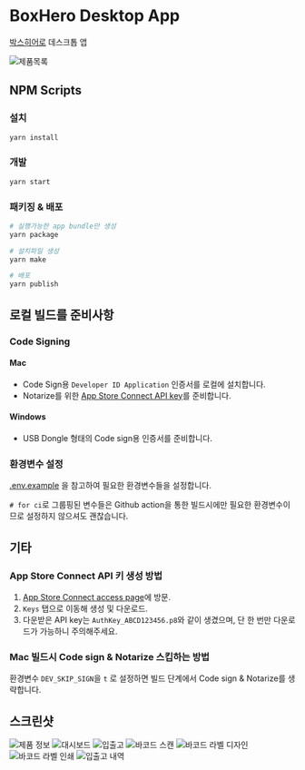 # BoxHero Desktop App

[박스히어로](https://www.boxhero-app.com) 데스크톱 앱

![제품목록](screenshots/item_list.png)

## NPM Scripts

### 설치

```sh
yarn install
```

### 개발

```sh
yarn start
```

### 패키징 & 배포

```sh
# 실행가능한 app bundle만 생성
yarn package

# 설치파일 생성
yarn make

# 배포
yarn publish
```

## 로컬 빌드를 준비사항

### Code Signing

#### Mac

- Code Sign용 `Developer ID Application` 인증서를 로컬에 설치합니다.
- Notarize를 위한 [App Store Connect API key](#app-store-connect-api-키-생성-방법)를 준비합니다.

#### Windows

- USB Dongle 형태의 Code sign용 인증서를 준비합니다.

### 환경변수 설정

[.env.example](./.env.example) 을 참고하여 필요한 환경변수들을 설정합니다.

`# for ci`로 그룹핑된 변수들은 Github action을 통한 빌드시에만 필요한 환경변수이므로 설정하지 않으셔도 괜찮습니다.

## 기타

### App Store Connect API 키 생성 방법

1. [App Store Connect access page](https://appstoreconnect.apple.com/access/api)에 방문.
2. `Keys` 탭으로 이동해 생성 및 다운로드.
3. 다운받은 API key는 `AuthKey_ABCD123456.p8`와 같이 생겼으며, 단 한 번만 다운로드가 가능하니 주의해주세요.

### Mac 빌드시 Code sign & Notarize 스킵하는 방법

환경변수 `DEV_SKIP_SIGN`을 `t` 로 설정하면 빌드 단계에서 Code sign & Notarize를 생략합니다.

## 스크린샷

![제품 정보](screenshots/item_detail.png)
![대시보드](screenshots/dashboard.png)
![입출고](screenshots/stock_in.png)
![바코드 스캔](screenshots/barcode_scan.png)
![바코드 라벨 디자인](screenshots/label_design.png)
![바코드 라벨 인쇄](screenshots/label_print.png)
![입출고 내역](screenshots/transaction_history.png)
